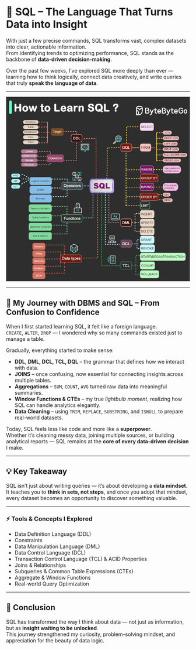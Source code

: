 # 🧠 SQL – The Language That Turns Data into Insight

With just a few precise commands, SQL transforms vast, complex datasets into clear, actionable information.  
From identifying trends to optimizing performance, SQL stands as the backbone of **data-driven decision-making**.

Over the past few weeks, I’ve explored SQL more deeply than ever — learning how to think logically, connect data creatively, and write queries that truly **speak the language of data**.

---

<div align="center">
  <img src="sql_overview.gif" width="600" alt="SQL Journey Overview">
</div>

---

## 📘 My Journey with DBMS and SQL – From Confusion to Confidence

When I first started learning SQL, it felt like a foreign language.  
`CREATE`, `ALTER`, `DROP` — I wondered why so many commands existed just to manage a table.

Gradually, everything started to make sense:

- **DDL, DML, DCL, TCL, DQL** – the grammar that defines how we interact with data.  
- **JOINS** – once confusing, now essential for connecting insights across multiple tables.  
- **Aggregations** – `SUM`, `COUNT`, `AVG` turned raw data into meaningful summaries.  
- **Window Functions & CTEs** – my true *lightbulb moment*, realizing how SQL can handle analytics elegantly.  
- **Data Cleaning** – using `TRIM`, `REPLACE`, `SUBSTRING`, and `ISNULL` to prepare real-world datasets.  

Today, SQL feels less like code and more like a **superpower**.  
Whether it’s cleaning messy data, joining multiple sources, or building analytical reports — SQL remains at the **core of every data-driven decision** I make.

---

## 💡 Key Takeaway

SQL isn’t just about writing queries — it’s about developing a **data mindset**.  
It teaches you to **think in sets, not steps**, and once you adopt that mindset, every dataset becomes an opportunity to discover something valuable.

---

### ⚡ Tools & Concepts I Explored

- Data Definition Language (DDL)  
- Constraints  
- Data Manipulation Language (DML)  
- Data Control Language (DCL)  
- Transaction Control Language (TCL) & ACID Properties  
- Joins & Relationships  
- Subqueries & Common Table Expressions (CTEs)  
- Aggregate & Window Functions  
- Real-world Query Optimization  

---

## 🎯 Conclusion

SQL has transformed the way I think about data — not just as information, but as **insight waiting to be unlocked**.  
This journey strengthened my curiosity, problem-solving mindset, and appreciation for the beauty of data logic.  
